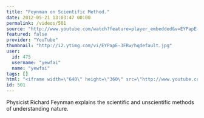 ```yaml
---
title: "Feynman on Scientific Method."
date: 2012-05-21 13:03:47 00:00
permalink: /videos/501
source: "http://www.youtube.com/watch?feature=player_embedded&v=EYPapE-3FRw"
featured: false
provider: "YouTube"
thumbnail: "http://i2.ytimg.com/vi/EYPapE-3FRw/hqdefault.jpg"
user:
  id: 475
  username: "yewfai"
  name: "yewfai"
tags: []
html: "<iframe width=\"640\" height=\"360\" src=\"http://www.youtube.com/embed/EYPapE-3FRw?wmode=transparent&fs=1&feature=oembed\" frameborder=\"0\" allowfullscreen></iframe>"
id: 501
---
```


Physicist Richard Feynman explains the scientific and unscientific methods of understanding nature.